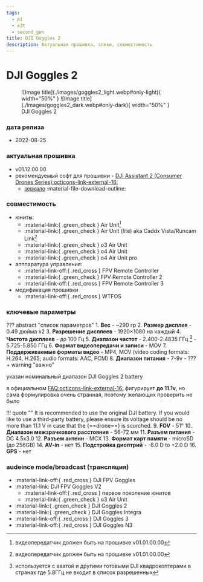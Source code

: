 ```yaml
---
tags:
  - p1
  - e3t
  - second_gen
title: DJI Goggles 2
description: Актуальная прошивка, спеки, совместимость
---
```

# DJI Goggles 2
<figure markdown="span">
  ![Image title](./images/goggles2_light.webp#only-light){ width="50%" }
  ![Image title](./images/goggles2_dark.webp#only-dark){ width="50%" }
  <figcaption>DJI Goggles 2</figcaption>
</figure>

### дата релиза
- 2022-08-25

### актуальная прошивка
- v01.12.00.00
- рекомендуемый софт для прошивки - <a href="https://www.dji.com/downloads/softwares/dji-assistant-2-consumer-drones-series" target="_blank">DJI Assistant 2 (Consumer Drones Series):octicons-link-external-16:</a>
    - [зеркало](https://www.djifpv.ru/knowledge_base/dji_assistant/#dji-assistant-2-consumer-drone-series) :material-file-download-outline:

### совместимость
* юниты:
    * :material-link:{ .green_check } Air Unit[^1]
    * :material-link:{ .green_check } Air Unit (lite) aka Caddx Vista/Runcam Link[^2]
    * :material-link:{ .green_check } o3 Air Unit
    * :material-link:{ .green_check } o4 Air Unit
    * :material-link:{ .green_check } o4 Air Unit pro
* апппаратура управления:
    * :material-link-off:{ .red_cross } FPV Remote Controller 
    * :material-link:{ .green_check } FPV Remote Controller 2
    * :material-link-off:{ .red_cross } FPV Remote Controller 3
* модификация прошивки
    * :material-link-off:{ .red_cross } WTFOS

### ключевые параметры
??? abstract "список параметров"
    1. **Вес**
        - ~290 гр
    2. **Размер дисплея**
        - 0.49 дюйма x2
    3. **Разрешение дисплеев**
        - 1920×1080 на каждый
    4. **Частота дисплеев**
        - до 100 Гц
    5. **Диапазон частот**
        - 2.400-2.4835 ГГц [^3]
        - 5.725-5.850 ГГц 
    6. **Формат видеопередачи и записи**
        - MOV
    7. **Поддерживаемые форматы видео**
        - MP4, MOV (video coding formats: H.264, H.265; audio formats: AAC, PCM)
    8. **Диапазон питания**
        - 7-9v
        - ???+ warning "важно" 
            <p>указан номинальный диапазон DJI Goggles 2 battery</p>
            <p>в официальном <a href="https://www.dji.com/support/product/goggles-2" target="_blank">FAQ:octicons-link-external-16:</a> фигурирует __до 11.1v__, но сама формулировка очень странная, поэтому желающих проверить не было</p>
            !!! quote ""
                It is recommended to use the original DJI battery. If you would like to use a third-party battery, please ensure its voltage should be no more than 11.1 V in case that the {==drone==} is scorched.
    9. **FOV**
        - 51°
    10. **Диапазон межзрачкового расстояния**
        - 56-72 мм
    11. **Разъем питания**
        - DC 4.5x3.0
    12. **Разъем антенн**
        - MCX 
    13. **Формат карт памяти** 
        - microSD (до 256GB)
    14. **AV-in**
        - нет 
    15. **Подстройка диоптрий**
        - -8.0 D to +2.0 D
    16. **GPS**
        - нет

### audeince mode/broadcast (трансляция)
* :material-link-off:{ .red_cross }  DJI FPV Goggles
* :material-link:  DJI FPV Goggles V2
    * :material-link-off:{ .red_cross } первое поколение юнитов
    * :material-link:{ .green_check } o3 Air Unit
* :material-link:{ .green_check }  DJI Goggles 2
* :material-link:{ .green_check }  DJI Goggles Integra
* :material-link-off:{ .red_cross }  DJI Goggles 3
* :material-link-off:{ .red_cross }  DJI Goggles N3

[^1]: видеопередатчик должен быть на прошивке v01.01.00.00
[^2]: видеопередатчик должен быть на прошивке v01.01.00.00
[^3]: используется с аватой и другими готовыми DJI квадрокоптерами в странах где 5.8ГГц не входит в список разрешенных

